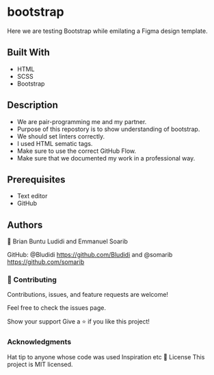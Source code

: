 # bootstrap
Here we are testing Bootstrap while emilating a Figma design template. 

## Built With
- HTML 
- SCSS 
- Bootstrap 

## Description 
- We are pair-programming me and my partner. 
- Purpose of this repostory is to show understanding of bootstrap. 
- We should set linters correctly.
- I used HTML sematic tags.
- Make sure to use the correct GitHub Flow.
- Make sure that we documented my work in a professional way.


## Prerequisites
- Text editor 
- GitHub 

## Authors
👤 Brian Buntu Ludidi and Emmanuel Soarib 

GitHub: @Bludidi https://github.com/Bludidi and @somarib https://github.com/somarib


### 🤝 Contributing
Contributions, issues, and feature requests are welcome!

Feel free to check the issues page.

Show your support
Give a ⭐️ if you like this project!

### Acknowledgments
Hat tip to anyone whose code was used
Inspiration
etc
📝 License
This project is MIT licensed.

